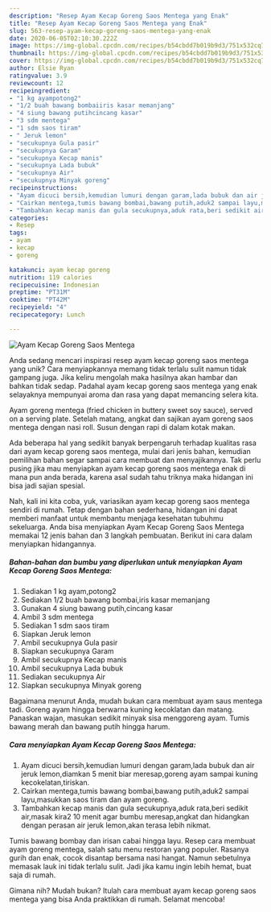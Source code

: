 ```yaml
---
description: "Resep Ayam Kecap Goreng Saos Mentega yang Enak"
title: "Resep Ayam Kecap Goreng Saos Mentega yang Enak"
slug: 563-resep-ayam-kecap-goreng-saos-mentega-yang-enak
date: 2020-06-05T02:10:30.222Z
image: https://img-global.cpcdn.com/recipes/b54cbdd7b019b9d3/751x532cq70/ayam-kecap-goreng-saos-mentega-foto-resep-utama.jpg
thumbnail: https://img-global.cpcdn.com/recipes/b54cbdd7b019b9d3/751x532cq70/ayam-kecap-goreng-saos-mentega-foto-resep-utama.jpg
cover: https://img-global.cpcdn.com/recipes/b54cbdd7b019b9d3/751x532cq70/ayam-kecap-goreng-saos-mentega-foto-resep-utama.jpg
author: Elsie Ryan
ratingvalue: 3.9
reviewcount: 12
recipeingredient:
- "1 kg ayampotong2"
- "1/2 buah bawang bombaiiris kasar memanjang"
- "4 siung bawang putihcincang kasar"
- "3 sdm mentega"
- "1 sdm saos tiram"
- " Jeruk lemon"
- "secukupnya Gula pasir"
- "secukupnya Garam"
- "secukupnya Kecap manis"
- "secukupnya Lada bubuk"
- "secukupnya Air"
- "secukupnya Minyak goreng"
recipeinstructions:
- "Ayam dicuci bersih,kemudian lumuri dengan garam,lada bubuk dan air jeruk lemon,diamkan 5 menit biar meresap,goreng ayam sampai kuning kecokelatan,tiriskan."
- "Cairkan mentega,tumis bawang bombai,bawang putih,aduk2 sampai layu,masukkan saos tiram dan ayam goreng."
- "Tambahkan kecap manis dan gula secukupnya,aduk rata,beri sedikit air,masak kira2 10 menit agar bumbu meresap,angkat dan hidangkan dengan perasan air jeruk lemon,akan terasa lebih nikmat."
categories:
- Resep
tags:
- ayam
- kecap
- goreng

katakunci: ayam kecap goreng 
nutrition: 119 calories
recipecuisine: Indonesian
preptime: "PT31M"
cooktime: "PT42M"
recipeyield: "4"
recipecategory: Lunch

---
```



![Ayam Kecap Goreng Saos Mentega](https://img-global.cpcdn.com/recipes/b54cbdd7b019b9d3/751x532cq70/ayam-kecap-goreng-saos-mentega-foto-resep-utama.jpg)

Anda sedang mencari inspirasi resep ayam kecap goreng saos mentega yang unik? Cara menyiapkannya memang tidak terlalu sulit namun tidak gampang juga. Jika keliru mengolah maka hasilnya akan hambar dan bahkan tidak sedap. Padahal ayam kecap goreng saos mentega yang enak selayaknya mempunyai aroma dan rasa yang dapat memancing selera kita.

Ayam goreng mentega (fried chicken in buttery sweet soy sauce), served on a serving plate. Setelah matang, angkat dan sajikan ayam goreng saos mentega dengan nasi roll. Susun dengan rapi di dalam kotak makan.

Ada beberapa hal yang sedikit banyak berpengaruh terhadap kualitas rasa dari ayam kecap goreng saos mentega, mulai dari jenis bahan, kemudian pemilihan bahan segar sampai cara membuat dan menyajikannya. Tak perlu pusing jika mau menyiapkan ayam kecap goreng saos mentega enak di mana pun anda berada, karena asal sudah tahu triknya maka hidangan ini bisa jadi sajian spesial.


Nah, kali ini kita coba, yuk, variasikan ayam kecap goreng saos mentega sendiri di rumah. Tetap dengan bahan sederhana, hidangan ini dapat memberi manfaat untuk membantu menjaga kesehatan tubuhmu sekeluarga. Anda bisa menyiapkan Ayam Kecap Goreng Saos Mentega memakai 12 jenis bahan dan 3 langkah pembuatan. Berikut ini cara dalam menyiapkan hidangannya.

<!--inarticleads1-->

##### Bahan-bahan dan bumbu yang diperlukan untuk menyiapkan Ayam Kecap Goreng Saos Mentega:

1. Sediakan 1 kg ayam,potong2
1. Sediakan 1/2 buah bawang bombai,iris kasar memanjang
1. Gunakan 4 siung bawang putih,cincang kasar
1. Ambil 3 sdm mentega
1. Sediakan 1 sdm saos tiram
1. Siapkan  Jeruk lemon
1. Ambil secukupnya Gula pasir
1. Siapkan secukupnya Garam
1. Ambil secukupnya Kecap manis
1. Ambil secukupnya Lada bubuk
1. Sediakan secukupnya Air
1. Siapkan secukupnya Minyak goreng


Bagaimana menurut Anda, mudah bukan cara membuat ayam saus mentega tadi. Goreng ayam hingga berwarna kuning kecoklatan dan matang. Panaskan wajan, masukan sedikit minyak sisa menggoreng ayam. Tumis bawang merah dan bawang putih hingga harum. 

<!--inarticleads2-->

##### Cara menyiapkan Ayam Kecap Goreng Saos Mentega:

1. Ayam dicuci bersih,kemudian lumuri dengan garam,lada bubuk dan air jeruk lemon,diamkan 5 menit biar meresap,goreng ayam sampai kuning kecokelatan,tiriskan.
1. Cairkan mentega,tumis bawang bombai,bawang putih,aduk2 sampai layu,masukkan saos tiram dan ayam goreng.
1. Tambahkan kecap manis dan gula secukupnya,aduk rata,beri sedikit air,masak kira2 10 menit agar bumbu meresap,angkat dan hidangkan dengan perasan air jeruk lemon,akan terasa lebih nikmat.


Tumis bawang bombay dan irisan cabai hingga layu. Resep cara membuat ayam goreng mentega, salah satu menu restoran yang populer. Rasanya gurih dan enak, cocok disantap bersama nasi hangat. Namun sebetulnya memasak lauk ini tidak terlalu sulit. Jadi jika kamu ingin lebih hemat, buat saja di rumah. 

Gimana nih? Mudah bukan? Itulah cara membuat ayam kecap goreng saos mentega yang bisa Anda praktikkan di rumah. Selamat mencoba!
